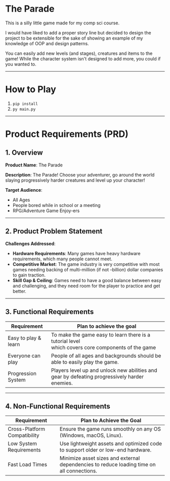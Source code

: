 # The Parade
This is a silly little game made for my comp sci course.

I would have liked to add a proper story line but decided to design the project to be extensible
for the sake of showing an example of my knowledge of OOP and design patterns.

You can easily add new levels (and stages), creatures and items to the game!
While the character system isn't designed to add more, you could if you wanted to.

---

# How to Play
1. `pip install`
2. `py main.py`

---

# Product Requirements (PRD)

## 1. Overview

**Product Name**: The Parade

**Description**:
The Parade! Choose your adventurer, 
go around the world slaying progressively harder creatures and level up your character!

**Target Audience**:
- All Ages
- People bored while in school or a meeting
- RPG/Adventure Game Enjoy-ers

---

## 2. Product Problem Statement
**Challenges Addressed**:
- **Hardware Requirements**: Many games have heavy hardware requirements, which many people cannot meet.
- **Competitive Market**: The game industry is very competitive with most games needing backing of multi-million (if not -billion) dollar companies to gain traction.
- **Skill Gap & Ceiling**: Games need to have a good balance between easy and challenging, and they need room for the player to practice and get better.

---

## 3. Functional Requirements
| Requirement          | Plan to achieve the goal                                                                               |
|----------------------|--------------------------------------------------------------------------------------------------------|
| Easy to play & learn | To make the game easy to learn there is a tutorial level</br>which covers core components of the game  |
| Everyone can play    | People of all ages and backgrounds should be able to easily play the game.                             |
| Progression System   | Players level up and unlock new abilities and gear by defeating progressively harder enemies.          |

---

## 4. Non-Functional Requirements
| Requirement                  | Plan to Achieve the Goal                                                                  |
|------------------------------|-------------------------------------------------------------------------------------------|
| Cross-Platform Compatibility | Ensure the game runs smoothly on any OS (Windows, macOS, Linux).                          |
| Low System Requirements      | Use lightweight assets and optimized code to support older or low-end hardware.           |
| Fast Load Times              | Minimize asset sizes and external dependencies to reduce loading time on all connections. |

